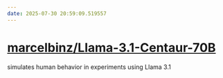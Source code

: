 ```yaml
---
date: 2025-07-30 20:59:09.519557
---
```


# [marcelbinz/Llama-3.1-Centaur-70B](https://github.com/marcelbinz/Llama-3.1-Centaur-70B)

simulates human behavior in experiments using Llama 3.1